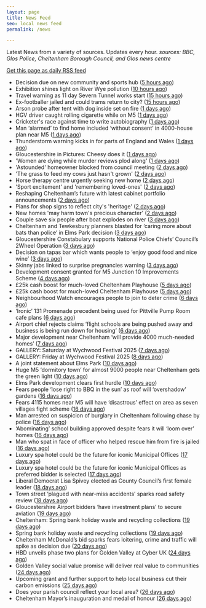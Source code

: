 ```yaml
---
layout: page
title: News Feed
seo: local news feed
permalink: /news

---
```


Latest News from a variety of sources. Updates every hour.
_sources: BBC, Glos Police, Cheltenham Borough Council, and Glos news centre_

[Get this page as daily RSS feed](/daily.rss)

<!-- news_marker starts -->
- Decision due on new community and sports hub ([5 hours ago](https://www.bbc.com/news/articles/cy4k5kv0v2go))
- Exhibition shines light on River Wye pollution ([10 hours ago](https://www.bbc.com/news/articles/c62814zl1q5o))
- Travel warning as 11 day Severn Tunnel works start ([15 hours ago](https://www.bbc.com/news/articles/c5yk6z54e2zo))
- Ex-footballer jailed and could trams return to city? ([15 hours ago](https://www.bbc.com/news/articles/cre90yyq33yo))
- Arson probe after tent with dog inside set on fire ([1 days ago](https://www.bbc.com/news/articles/cj42gp7n744o))
- HGV driver caught rolling cigarette while on M5 ([1 days ago](https://www.bbc.com/news/articles/cx2ekrky144o))
- Cricketer's race against time to write autobiography ([1 days ago](https://www.bbc.com/news/articles/cy4ke8xw5j7o))
- Man ‘alarmed’ to find home included ‘without consent’ in 4000-house plan near M5 ([1 days ago](https://gloucesternewscentre.co.uk/man-alarmed-to-find-home-included-without-consent-in-4000-house-plan-near-m5/))
- Thunderstorm warning kicks in for parts of England and Wales ([1 days ago](https://www.bbc.com/news/articles/cq851x1y9eqo))
- Gloucestershire in Pictures: Cheesy does it ([1 days ago](https://www.bbc.com/news/articles/cj6rpwjk192o))
- 'Women are dying while murder reviews plod along' ([1 days ago](https://www.bbc.com/news/articles/cj3j7308r35o))
- 'Astounded' homeowner blocked from council meeting ([2 days ago](https://www.bbc.com/news/articles/c5y2zdd83deo))
- 'The grass to feed my cows just hasn't grown' ([2 days ago](https://www.bbc.com/news/articles/cr4zp51rk9ro))
- Horse therapy centre urgently seeking new home ([2 days ago](https://www.bbc.com/news/articles/clyqx775r2yo))
- 'Sport excitement' and 'remembering loved-ones' ([2 days ago](https://www.bbc.com/news/articles/cly379zl9qwo))
- Reshaping Cheltenham’s future with latest cabinet portfolio announcements ([2 days ago](https://www.cheltenham.gov.uk/news/article/3018/reshaping_cheltenhams_future_with_latest_cabinet_portfolio_announcements))
- Plans for shop signs to reflect city's 'heritage' ([2 days ago](https://www.bbc.com/news/articles/c77153njmlko))
- New homes 'may harm town's precious character' ([2 days ago](https://www.bbc.com/news/articles/c5yxr023e19o))
- Couple save six people after boat explodes on river ([3 days ago](https://www.bbc.com/news/articles/cq54p798dxlo))
- Cheltenham and Tewkesbury planners blasted for ‘caring more about bats than police’ in Elms Park decision ([3 days ago](https://gloucesternewscentre.co.uk/cheltenham-and-tewkesbury-planners-blasted-for-caring-more-about-bats-than-police-in-elms-park-decision/))
- Gloucestershire Constabulary supports National Police Chiefs’ Council’s 2Wheel Operation ([3 days ago](https://gloucesternewscentre.co.uk/gloucestershire-constabulary-supports-national-police-chiefs-councils-2wheel-operation/))
- Decision on tapas bar which wants people to ‘enjoy good food and nice wine’ ([3 days ago](https://gloucesternewscentre.co.uk/decision-on-tapas-bar-which-wants-people-to-enjoy-good-food-and-nice-wine/))
- Skinny jabs linked to surprise pregnancies warning ([3 days ago](https://www.bbc.co.uk/sounds/play/p0lgh4cd))
- Development consent granted for M5 Junction 10 Improvements Scheme ([4 days ago](https://gloucesternewscentre.co.uk/development-consent-granted-for-m5-junction-10-improvements-scheme/))
- £25k cash boost for much-loved Cheltenham Playhouse ([5 days ago](https://gloucesternewscentre.co.uk/25k-cash-boost-for-much-loved-cheltenham-playhouse/))
- £25k cash boost for much-loved Cheltenham Playhouse ([5 days ago](https://www.cheltenham.gov.uk/news/article/3017/25k_cash_boost_for_much-loved_cheltenham_playhouse))
- Neighbourhood Watch encourages people to join to deter crime ([6 days ago](https://gloucesternewscentre.co.uk/neighbourhood-watch-encourages-people-to-join-to-deter-crime/))
- ‘Ironic’ 131 Promenade precedent being used for Pittville Pump Room cafe plans ([6 days ago](https://gloucesternewscentre.co.uk/ironic-131-promenade-precedent-being-used-for-pittville-pump-room-cafe-plans/))
- Airport chief rejects claims ‘flight schools are being pushed away and business is being run down for housing’ ([6 days ago](https://gloucesternewscentre.co.uk/airport-chief-rejects-claims-flight-schools-are-being-pushed-away-and-business-is-being-run-down-for-housing/))
- Major development near Cheltenham ‘will provide 4000 much-needed homes’ ([7 days ago](https://gloucesternewscentre.co.uk/major-development-near-cheltenham-will-provide-4000-much-needed-homes/))
- GALLERY: Saturday at Wychwood Festival 2025 ([7 days ago](https://gloucesternewscentre.co.uk/gallery-saturday-at-wychwood-festival-2025/))
- GALLERY: Friday at Wychwood Festival 2025 ([8 days ago](https://gloucesternewscentre.co.uk/gallery-friday-at-wychwood-festival-2025/))
- A joint statement about Elms Park ([10 days ago](https://www.cheltenham.gov.uk/news/article/3015/a_joint_statement_about_elms_park))
- Huge M5 ‘dormitory town’ for almost 9000 people near Cheltenham gets the green light ([10 days ago](https://gloucesternewscentre.co.uk/huge-m5-dormitory-town-for-almost-9000-people-near-cheltenham-gets-the-green-light/))
- Elms Park development clears first hurdle ([10 days ago](https://gloucesternewscentre.co.uk/elms-park-development-clears-first-hurdle/))
- Fears people ‘lose right to BBQ in the sun’ as roof will ‘overshadow’ gardens ([16 days ago](https://gloucesternewscentre.co.uk/fears-people-lose-right-to-bbq-in-the-sun-as-roof-will-overshadow-gardens/))
- Fears 4115 homes near M5 will have ‘disastrous’ effect on area as seven villages fight scheme ([16 days ago](https://gloucesternewscentre.co.uk/fears-4115-homes-near-m5-will-have-disastrous-effect-on-area-as-seven-villages-fight-scheme/))
- Man arrested on suspicion of burglary in Cheltenham following chase by police ([16 days ago](https://gloucesternewscentre.co.uk/man-arrested-on-suspicion-of-burglary-in-cheltenham-following-chase-by-police/))
- ‘Abominating’ school building approved despite fears it will ‘loom over’ homes ([16 days ago](https://gloucesternewscentre.co.uk/abominating-school-building-approved-despite-fears-it-will-loom-over-homes/))
- Man who spat in face of officer who helped rescue him from fire is jailed ([16 days ago](https://gloucesternewscentre.co.uk/man-who-spat-in-face-of-officer-who-helped-rescue-him-from-fire-is-jailed/))
- Luxury spa hotel could be the future for iconic Municipal Offices ([17 days ago](https://gloucesternewscentre.co.uk/luxury-spa-hotel-could-be-the-future-for-iconic-municipal-offices/))
- Luxury spa hotel could be the future for iconic Municipal Offices as preferred bidder is selected ([17 days ago](https://www.cheltenham.gov.uk/news/article/3014/luxury_spa_hotel_could_be_the_future_for_iconic_municipal_offices_as_preferred_bidder_is_selected))
- Liberal Democrat Lisa Spivey elected as County Council’s first female leader ([18 days ago](https://gloucesternewscentre.co.uk/liberal-democrat-lisa-spivey-elected-as-county-councils-first-female-leader/))
- Town street ‘plagued with near-miss accidents’ sparks road safety review ([18 days ago](https://gloucesternewscentre.co.uk/town-street-plagued-with-near-miss-accidents-sparks-road-safety-review/))
- Gloucestershire Airport bidders ‘have investment plans’ to secure aviation ([19 days ago](https://gloucesternewscentre.co.uk/gloucestershire-airport-bidders-have-investment-plans-to-secure-aviation/))
- Cheltenham: Spring bank holiday waste and recycling collections ([19 days ago](https://gloucesternewscentre.co.uk/cheltenham-spring-bank-holiday-waste-and-recycling-collections/))
- Spring bank holiday waste and recycling collections ([19 days ago](https://www.cheltenham.gov.uk/news/article/3013/spring_bank_holiday_waste_and_recycling_collections))
- Cheltenham McDonald’s bid sparks fears loitering, crime and traffic will spike as decision due ([20 days ago](https://gloucesternewscentre.co.uk/cheltenham-mcdonalds-bid-sparks-fears-loitering-crime-and-traffic-will-spike-as-decision-due/))
- HBD unveils phase two plans for Golden Valley at Cyber UK ([24 days ago](https://www.cheltenham.gov.uk/news/article/3012/hbd_unveils_phase_two_plans_for_golden_valley_at_cyber_uk))
- Golden Valley social value promise will deliver real value to communities ([24 days ago](https://www.cheltenham.gov.uk/news/article/3011/golden_valley_social_value_promise_will_deliver_real_value_to_communities))
- Upcoming grant and further support to help local business cut their carbon emissions ([25 days ago](https://www.cheltenham.gov.uk/news/article/3010/upcoming_grant_and_further_support_to_help_local_business_cut_their_carbon_emissions))
- Does your parish council reflect your local area? ([26 days ago](https://www.cheltenham.gov.uk/news/article/3009/does_your_parish_council_reflect_your_local_area))
- Cheltenham Mayor’s inauguration and medal of honour ([26 days ago](https://www.cheltenham.gov.uk/news/article/3008/cheltenham_mayors_inauguration_and_medal_of_honour))

<!-- news_marker ends -->
